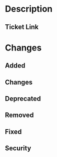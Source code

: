 # Description
<!--- A short summary of the pull request (PR). -->

## Ticket Link
<!--- Link to the ticket of this PR. -->

# Changes

## Added
<!--- For new features. -->

## Changes
<!--- For changes in existing functionality. -->

## Deprecated
<!--- For soon-to-be removed features. -->

## Removed
<!--- For now removed features. -->

## Fixed
<!--- For any bug fixes. -->

## Security
<!--- In case of vulnerabilities. --> 
